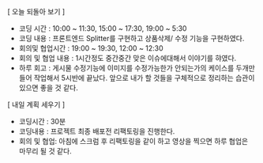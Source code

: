 [ 오늘 되돌아 보기 ]

- 코딩 시간 : 10:00 ~ 11:30, 15:00 ~ 17:30, 19:00 ~ 5:30
- 코딩 내용 : 프론트엔드 Splitter를 구현하고 상품삭제/ 수정 기능을 구현하였다.
- 회의및 협업시간 : 19:00 ~ 19:30, 12:00 ~ 12:30
- 회의 및 협업 내용 : 1시간정도 중간중간 맞은 이슈에대해서 이야기를 햐였다.
- 하루 회고 : 게시물 수정기능에 이미지를 수정가능한가 안되는가의 케이스를 두개만들어 작업해서 5시반에 끝났다. 앞으로 내가 할 것들을 구체적으로 정리하는 습관이 있으면 좋을 것 같다.

[ 내일 계획 세우기 ]

- 코딩시간 : 30분
- 코딩내용 : 프로젝트 최종 배포전 리팩토링을 진행한다.
- 회의 및 협업: 아침에 스크럼 후 리팩토링을 같이 하고 영상을 찍으면 하루 협업은 마무리 될 것 같다.